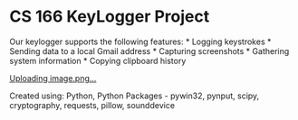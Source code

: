 # CS 166 KeyLogger Project 

Our keylogger supports the following features:
    * Logging keystrokes
    * Sending data to a local Gmail address
    * Capturing screenshots
    * Gathering system information
    * Copying clipboard history

[Uploading image.png…]()

Created using:
Python, Python Packages - pywin32, pynput, scipy, cryptography, requests, pillow, sounddevice
